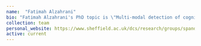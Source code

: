```yaml
---
name:  "Fatimah Alzahrani"
bio: "Fatimah Alzahrani's PhD topic is \"Multi-modal detection of cognitive decline\"". I co-supervise her with <a href="https://www.sheffield.ac.uk/dcs/people/academic/steve-maddock">Steve Maddock</a>.
collection: team
personal_website: https://www.sheffield.ac.uk/dcs/research/groups/spandh
active: current
---
```

